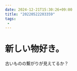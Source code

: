 ```yaml
---
date: 2024-12-21T15:30:26+09:00
title: "20220522203359"
tags:
 -
---
```


# 新しい物好き。
古いものの繋がりが見えてるか？
